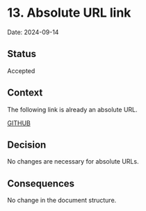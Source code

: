 # 13. Absolute URL link

Date: 2024-09-14

## Status

Accepted

## Context

The following link is already an absolute URL.

[GITHUB](https://github.com/yujiosaka/adr-sync)

## Decision

No changes are necessary for absolute URLs.

## Consequences

No change in the document structure.

